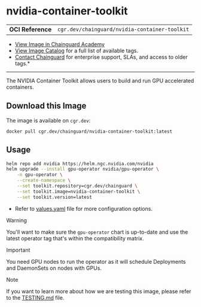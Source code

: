 <!--monopod:start-->
# nvidia-container-toolkit
| | |
| - | - |
| **OCI Reference** | `cgr.dev/chainguard/nvidia-container-toolkit` |


* [View Image in Chainguard Academy](https://edu.chainguard.dev/chainguard/chainguard-images/reference/nvidia-container-toolkit/overview/)
* [View Image Catalog](https://console.enforce.dev/images/catalog) for a full list of available tags.
* [Contact Chainguard](https://www.chainguard.dev/chainguard-images) for enterprise support, SLAs, and access to older tags.*

---
<!--monopod:end-->

<!--overview:start-->
The NVIDIA Container Toolkit allows users to build and run GPU accelerated containers.
<!--overview:end-->

<!--getting:start-->
## Download this Image
The image is available on `cgr.dev`:

```
docker pull cgr.dev/chainguard/nvidia-container-toolkit:latest
```
<!--getting:end-->

<!--body:start-->

## Usage

```sh
helm repo add nvidia https://helm.ngc.nvidia.com/nvidia
helm upgrade --install gpu-operator nvidia/gpu-operator \
    -n gpu-operator \
    --create-namespace \
    --set toolkit.repository=cgr.dev/chainguard \
    --set toolkit.image=nvidia-container-toolkit \
    --set toolkit.version=latest
```

* Refer to [values.yaml](https://github.com/NVIDIA/gpu-operator/blob/master/deployments/gpu-operator/values.yaml) file for more configuration options.

> [!WARNING]
> You'll want to make sure the `gpu-operator` chart is up-to-date and use the latest operator tag that's within the compatibility matrix.

> [!IMPORTANT]
> You need GPU nodes to run the operator as it will schedule Deployments and DaemonSets on nodes with GPUs.

> [!NOTE]
> If you want to learn more about how we are testing this image, please refer to the [TESTING.md](https://github.com/chainguard-images/images/blob/main/images/nvidia-container-toolkit/TESTING.md) file.

<!--body:end-->
